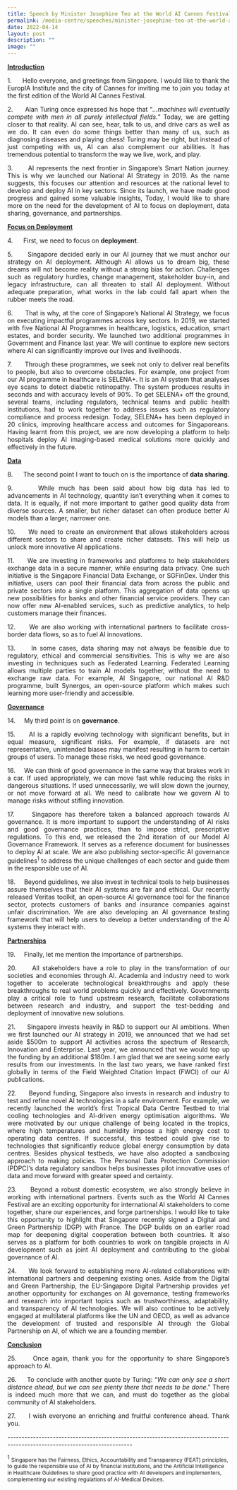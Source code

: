 ```yaml
---
title: Speech by Minister Josephine Teo at the World AI Cannes Festival
permalink: /media-centre/speeches/minister-josephine-teo-at-the-world-ai-cannes-festival/
date: 2022-04-14
layout: post
description: ""
image: ""
---
```

<p style="text-align: justify;"><strong><span style="text-decoration: underline;">Introduction</span></strong></p>
<p style="text-align: justify;">1.<span style="white-space: pre;">		</span>Hello everyone, and greetings from Singapore. I would like to thank the EuropIA Institute and the city of Cannes for inviting me to join you today at the first edition of the World AI Cannes Festival.
</p>
<p style="text-align: justify;">2.<span style="white-space: pre;">		</span>Alan Turing once expressed his hope that “<em>…machines will eventually compete with men in all purely intellectual fields.</em>” Today, we are getting closer to that reality. AI can see, hear, talk to us, and drive cars as well as we do. It can even do some things better than many of us, such as diagnosing diseases and playing chess! Turing may be right, but instead of just competing with us, AI can also complement our abilities. It has tremendous potential to transform the way we live, work, and play.
</p>
<p style="text-align: justify;">3.<span style="white-space: pre;">		</span>AI represents the next frontier in Singapore’s Smart Nation journey. This is why we launched our National AI Strategy in 2019. As the name suggests, this focuses our attention and resources at the national level to develop and deploy AI in key sectors. Since its launch, we have made good progress and gained some valuable insights, Today, I would like to share more on the need for the development of AI to focus on deployment, data sharing, governance, and partnerships.
</p>
<p style="text-align: justify;"><strong><span style="text-decoration: underline;">Focus on Deployment</span></strong>
</p>
<p style="text-align: justify;">4.<span style="white-space: pre;">		</span>First, we need to focus on <strong>deployment</strong>.
</p>
<p style="text-align: justify;">5.<span style="white-space: pre;">		</span>Singapore decided early in our AI journey that we must anchor our strategy on AI deployment. Although AI allows us to dream big, these dreams will not become reality without a strong bias for action. Challenges such as regulatory hurdles, change management, stakeholder buy-in, and legacy infrastructure, can all threaten to stall AI deployment. Without adequate preparation, what works in the lab could fall apart when the rubber meets the road.
</p>
<p style="text-align: justify;">6.<span style="white-space: pre;">		</span>That is why, at the core of Singapore’s National AI Strategy, we focus on executing impactful programmes across key sectors. In 2019, we started with five National AI Programmes in healthcare, logistics, education, smart estates, and border security. We launched two additional programmes in Government and Finance last year. We will continue to explore new sectors where AI can significantly improve our lives and livelihoods.
</p>
<p style="text-align: justify;">7.<span style="white-space: pre;">		</span>Through these programmes, we seek not only to deliver real benefits to people, but also to overcome obstacles. For example, one project from our AI programme in healthcare is SELENA+. It is an AI system that analyses eye scans to detect diabetic retinopathy. The system produces results in seconds and with accuracy levels of 90%. To get SELENA+ off the ground, several teams, including regulators, technical teams and public health institutions, had to work together to address issues such as regulatory compliance and process redesign. Today, SELENA+ has been deployed in 20 clinics, improving healthcare access and outcomes for Singaporeans. Having learnt from this project, we are now developing a platform to help hospitals deploy AI imaging-based medical solutions more quickly and effectively in the future.
</p>
<p style="text-align: justify;"><strong><span style="text-decoration: underline;">Data</span></strong>
</p>
<p style="text-align: justify;">8.<span style="white-space: pre;">		</span>The second point I want to touch on is the importance of <strong>data sharing</strong>.
</p>
<p style="text-align: justify;">9.<span style="white-space: pre;">		</span>While much has been said about how big data has led to advancements in AI technology, quantity isn’t everything when it comes to data. It is equally, if not more important to gather good quality data from diverse sources. A smaller, but richer dataset can often produce better AI models than a larger,  narrower one.
</p>
<p style="text-align: justify;">10.<span style="white-space: pre;">		</span>We need to create an environment that allows stakeholders across different sectors to share and create richer datasets. This will help us unlock more innovative AI applications.
</p>
<p style="text-align: justify;">11.<span style="white-space: pre;">		</span>We are investing in frameworks and platforms to help stakeholders exchange data in a secure manner, while ensuring data privacy. One such initiative is the Singapore Financial Data Exchange, or SGFinDex. Under this initiative, users can pool their financial data from across the public and private sectors into a single platform. This aggregation of data opens up new possibilities for banks and other financial service providers. They can now offer new AI-enabled services, such as predictive analytics, to help customers manage their finances.
</p>
<p style="text-align: justify;">12.<span style="white-space: pre;">		</span>We are also working with international partners to facilitate cross-border data flows, so as to fuel AI innovations.
</p>
<p style="text-align: justify;">13.<span style="white-space: pre;">		</span>In some cases, data sharing may not always be feasible due to regulatory, ethical and commercial sensitivities. This is why we are also investing in techniques such as Federated Learning. Federated Learning allows multiple parties to train AI models together, without the need to exchange raw data. For example, AI Singapore, our national AI R&amp;D programme, built Synergos, an open-source platform which makes such learning more user-friendly and accessible.
</p>
<p style="text-align: justify;"><strong><span style="text-decoration: underline;">Governance</span></strong>
</p>
<p style="text-align: justify;">14.<span style="white-space: pre;">		</span>My third point is on <strong>governance</strong>.
</p>
<p style="text-align: justify;">15.<span style="white-space: pre;">		</span>AI is a rapidly evolving technology with significant benefits, but in equal measure, significant risks.  For example, if datasets are not representative, unintended biases may manifest resulting in harm to certain groups of users. To manage these risks, we need good governance.
</p>
<p style="text-align: justify;">16.<span style="white-space: pre;">		</span>We can think of good governance in the same way that brakes work in a car. If used appropriately, we can move fast while reducing the risks in dangerous situations. If used unnecessarily, we will slow down the journey, or not move forward at all. We need to calibrate how we govern AI to manage risks without stifling innovation.
</p>
<p style="text-align: justify;">17.<span style="white-space: pre;">		</span>Singapore has therefore taken a balanced approach towards AI governance. It is more important to support the understanding of AI risks and good governance practices, than to impose strict, prescriptive regulations. To this end, we released the 2nd iteration of our Model AI Governance Framework. It serves as a reference document for businesses to deploy AI at scale. We are also publishing sector-specific AI governance guidelines<sup>1</sup> to address the unique challenges of each sector and guide them in the responsible use of AI.
</p>
<p style="text-align: justify;">18.<span style="white-space: pre;">		</span>Beyond guidelines, we also invest in technical tools to help businesses assure themselves that their AI systems are fair and ethical. Our recently released Veritas toolkit, an open-source AI governance tool for the finance sector, protects customers of banks and insurance companies against unfair discrimination. We are also developing an AI governance testing framework that will help users to develop a better understanding of the AI systems they interact with.
</p>
<p style="text-align: justify;"><strong><span style="text-decoration: underline;">Partnerships</span></strong>
</p>
<p style="text-align: justify;">19.<span style="white-space: pre;">		</span>Finally, let me mention the importance of partnerships.
</p>
<p style="text-align: justify;">20.<span style="white-space: pre;">		</span>All stakeholders have a role to play in the transformation of our societies and economies through AI. Academia and industry need to work together to accelerate technological breakthroughs and apply these breakthroughs to real world problems quickly and effectively.  Governments play a critical role to fund upstream research, facilitate collaborations between research and industry, and support the test-bedding and deployment of innovative new solutions.
</p>
<p style="text-align: justify;">21.<span style="white-space: pre;">		</span>Singapore invests heavily in R&amp;D to support our AI ambitions. When we first launched our AI strategy in 2019, we announced that we had set aside $500m to support AI activities across the spectrum of Research, Innovation and Enterprise. Last year, we announced that we would top up the funding by an additional $180m. I am glad that we are seeing some early results from our investments. In the last two years, we have ranked first globally in terms of the Field Weighted Citation Impact (FWCI) of our AI publications.
</p>
<p style="text-align: justify;">22.<span style="white-space: pre;">		</span>Beyond funding, Singapore also invests in research and industry to test and refine novel AI technologies in a safe environment. For example, we recently launched the world’s first Tropical Data Centre Testbed to trial cooling technologies and AI-driven energy optimisation algorithms. We were motivated by our unique challenge of being located in the tropics, where high temperatures and humidity impose a high energy cost to operating data centres. If successful, this testbed could give rise to technologies that significantly reduce global energy consumption by data centres. Besides physical testbeds, we have also adopted a sandboxing approach to making policies. The Personal Data Protection Commission (PDPC)’s data regulatory sandbox helps businesses pilot innovative uses of data and move forward with greater speed and certainty.
</p>
<p style="text-align: justify;">23.<span style="white-space: pre;">		</span>Beyond a robust domestic ecosystem, we also strongly believe in working with international partners. Events such as the World AI Cannes Festival are an exciting opportunity for international AI stakeholders to come together, share our experiences, and forge partnerships. I would like to take this opportunity to highlight that Singapore recently signed a Digital and Green Partnership (DGP) with France. The DGP builds on an earlier road map for deepening digital cooperation between both countries. It also serves as a platform for both countries to work on tangible projects in AI development such as joint AI deployment and contributing to the global governance of AI.
</p>
<p style="text-align: justify;">24.<span style="white-space: pre;">		</span>We look forward to establishing more AI-related collaborations with international partners and deepening existing ones. Aside from the Digital and Green Partnership, the EU-Singapore Digital Partnership provides yet another opportunity for exchanges on AI governance, testing frameworks and research into important topics such as trustworthiness, adaptability, and transparency of AI technologies. We will also continue to be actively engaged at multilateral platforms like the UN and OECD, as well as advance the development of trusted and responsible AI through the Global Partnership on AI, of which we are a founding member.
</p>
<p style="text-align: justify;"><strong><span style="text-decoration: underline;">Conclusion</span></strong>
</p>
<p style="text-align: justify;">25.<span style="white-space: pre;">		</span>Once again, thank you for the opportunity to share Singapore’s approach to AI.
</p>
<p style="text-align: justify;">26.<span style="white-space: pre;">		</span>To conclude with another quote by Turing: “<em>We can only see a short distance ahead, but we can see plenty there that needs to be done</em>.” There is indeed much more that we can, and must do together as the global community of AI stakeholders.
</p>
<p style="text-align: justify;">27.<span style="white-space: pre;">		</span>I wish everyone an enriching and fruitful conference ahead. Thank you.&nbsp;</p>
--------------------------------------------------------------------------------------------------------------------------
<p><sup>1</sup> <span style="font-size: 12px;">Singapore has the Fairness, Ethics, Accountability and Transparency (FEAT) principles, to guide the responsible use of AI by financial institutions, and the Artificial Intelligence in Healthcare Guidelines to share good practice with AI developers and implementers, complementing our existing regulations of AI-Medical Devices.</span></p>


